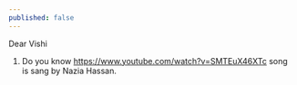 ```yaml
---
published: false
---
```

Dear Vishi

1. Do you know https://www.youtube.com/watch?v=SMTEuX46XTc song is sang by Nazia Hassan.

